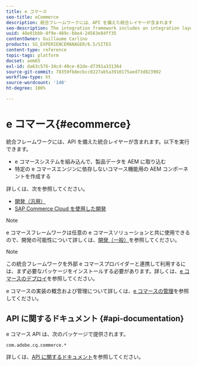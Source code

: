 ```yaml
---
title: e コマース
seo-title: eCommerce
description: 統合フレームワークには、API を備えた統合レイヤーが含まれます
seo-description: The integration framework includes an integration layer with an API
uuid: 48e01bbb-8f9e-489c-bbe4-24563e84ff35
contentOwner: Guillaume Carlino
products: SG_EXPERIENCEMANAGER/6.5/SITES
content-type: reference
topic-tags: platform
docset: aem65
exl-id: da63c576-34cd-40ce-81de-d7391a331364
source-git-commit: 78359fb8ecbcc0227ab5a3910175aed73d823902
workflow-type: ht
source-wordcount: '140'
ht-degree: 100%

---
```


# e コマース{#ecommerce}

統合フレームワークには、API を備えた統合レイヤーが含まれます。以下を実行できます。

* e コマースシステムを組み込んで、製品データを AEM に取り込む
* 特定の e コマースエンジンに依存しないコマース機能用の AEM コンポーネントを作成する

詳しくは、次を参照してください。

* [開発（汎用）](/help/commerce/cif-classic/developing/generic.md)
* [SAP Commerce Cloud を使用した開発](/help/commerce/cif-classic/developing/sap-commerce-cloud.md)

>[!NOTE]
>
>e コマースフレームワークは任意の e コマースソリューションと共に使用できるので、開発の可能性について詳しくは、[開発（一般）](/help/commerce/cif-classic/developing/generic.md)を参照してください。

>[!NOTE]
>
>この統合フレームワークを外部 e コマースプロバイダーと連携して利用するには、まず必要なパッケージをインストールする必要があります。詳しくは、[e コマースのデプロイ](/help/commerce/cif-classic/deploying/ecommerce.md)を参照してください。
>
>e コマースの実装の概念および管理について詳しくは、[e コマースの管理](/help/commerce/cif-classic/administering/ecommerce.md)を参照してください。

## API に関するドキュメント {#api-documentation}

e コマース API は、次のパッケージで提供されます。

`com.adobe.cq.commerce.*`

詳しくは、[API に関するドキュメント](https://helpx.adobe.com/experience-manager/6-5/sites/developing/using/reference-materials/javadoc/index.html)を参照してください。
